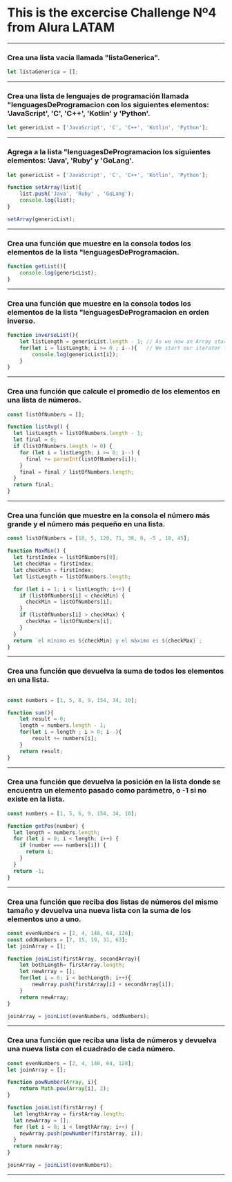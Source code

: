 # This is the excercise Challenge Nº4 from Alura LATAM 

----------
### Crea una lista vacía llamada "listaGenerica".

```JavaScript
let listaGenerica = [];
```
----------
### Crea una lista de lenguajes de programación llamada "lenguagesDeProgramacion con los siguientes elementos: 'JavaScript', 'C', 'C++', 'Kotlin' y 'Python'.

```JavaScript
let genericList = ['JavaScript', 'C', 'C++', 'Kotlin', 'Python'];
```
----------
### Agrega a la lista "lenguagesDeProgramacion los siguientes elementos: 'Java', 'Ruby' y 'GoLang'.

```JavaScript
let genericList = ['JavaScript', 'C', 'C++', 'Kotlin', 'Python'];

function setArray(list){
    list.push('Java', 'Ruby' , 'GoLang');
    console.log(list);
}

setArray(genericList);
```
----------
### Crea una función que muestre en la consola todos los elementos de la lista "lenguagesDeProgramacion.

```JavaScript
function getList(){
    console.log(genericList);
}
```
----------
### Crea una función que muestre en la consola todos los elementos de la lista "lenguagesDeProgramacion en orden inverso.

```JavaScript
function inverseList(){
    let listLength = genericList.length - 1; // As we now an Array starts with 0 so we add the length value minus 1 to our 'listLength'.
    for(let i = listLength; i >= 0 ; i--){   // We start our iterator from 'listLength' and go all the way to zero (first index)
        console.log(genericList[i]);
    }
}
```
----------
### Crea una función que calcule el promedio de los elementos en una lista de números.

```JavaScript
const listOfNumbers = [];

function listAvg() {
  let listLength = listOfNumbers.length - 1;
  let final = 0;
  if (listOfNumbers.length != 0) {
    for (let i = listLength; i >= 0; i--) {
      final += parseInt(listOfNumbers[i]);
    }
    final = final / listOfNumbers.length;
  }
  return final;  
}
```
----------
### Crea una función que muestre en la consola el número más grande y el número más pequeño en una lista.

```JavaScript
const listOfNumbers = [10, 5, 120, 71, 38, 0, -5 , 18, 45];

function MaxMin() {
  let firstIndex = listOfNumbers[0];
  let checkMax = firstIndex;
  let checkMin = firstIndex;
  let listLength = listOfNumbers.length;

  for (let i = 1; i < listLength; i++) {
    if (listOfNumbers[i] < checkMin) {
      checkMin = listOfNumbers[i];
    }
    if (listOfNumbers[i] > checkMax) {
      checkMax = listOfNumbers[i];
    }
  }
  return `el mínimo es ${checkMin} y el máximo es ${checkMax}`;
}
```
----------
### Crea una función que devuelva la suma de todos los elementos en una lista.
```JavaScript

const numbers = [1, 5, 6, 9, 154, 34, 10];

function sum(){
    let result = 0;
    length = numbers.length - 1;
    for(let i = length ; i > 0; i--){
        result += numbers[i];
    }
    return result;
}

```
----------
### Crea una función que devuelva la posición en la lista donde se encuentra un elemento pasado como parámetro, o -1 si no existe en la lista.
```JavaScript
const numbers = [1, 5, 6, 9, 154, 34, 10];

function getPos(number) {
  let length = numbers.length;
  for (let i = 0; i < length; i++) {
    if (number === numbers[i]) {
      return i;
    }
  }
  return -1;
}

```
----------
### Crea una función que reciba dos listas de números del mismo tamaño y devuelva una nueva lista con la suma de los elementos uno a uno.
```JavaScript
const evenNumbers = [2, 4, 148, 64, 128];
const oddNumbers = [7, 15, 19, 31, 63];
let joinArray = [];

function joinList(firstArray, secondArray){
    let bothLength= firstArray.length;
    let newArray = [];
    for(let i = 0; i < bothLength; i++){
        newArray.push(firstArray[i] + secondArray[i]);
    }
    return newArray;
}

joinArray = joinList(evenNumbers, oddNumbers);

```
----------
### Crea una función que reciba una lista de números y devuelva una nueva lista con el cuadrado de cada número.
```JavaScript
const evenNumbers = [2, 4, 148, 64, 128];
let joinArray = [];

function powNumber(Array, i){
    return Math.pow(Array[i], 2);
}

function joinList(firstArray) {
  let lengthArray = firstArray.length;
  let newArray = [];  
  for (let i = 0; i < lengthArray; i++) {
    newArray.push(powNumber(firstArray, i));
  }
  return newArray;
}

joinArray = joinList(evenNumbers);
```
----------
